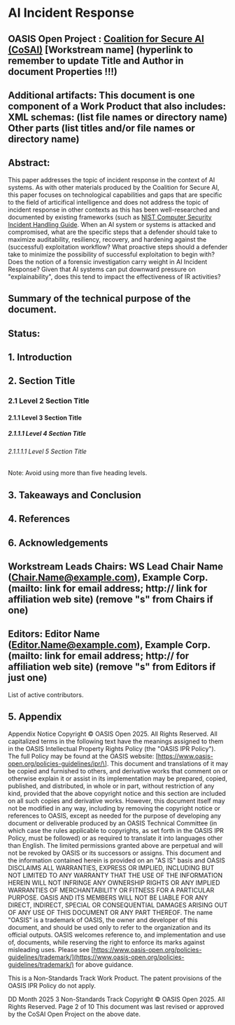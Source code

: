 # AI Incident Response

## OASIS Open Project : [Coalition for Secure AI (CoSAI)](https://github.com/cosai-oasis) \[Workstream name\] (hyperlink to remember to update Title and Author in document Properties \!\!\!)

## Additional artifacts: This document is one component of a Work Product that also includes: XML schemas: (list file names or directory name) Other parts (list titles and/or file names or directory name)

## Abstract:
This paper addresses the topic of incident response in the context of AI systems. As with other materials produced by the Coalition for Secure AI, this paper focuses on technological capabilities and gaps that are specific to the field of articifical intelligence and does not address the topic of incident response in other contexts as this has been well-researched and documented by existing frameworks (such as [NIST Computer Security Incident Handling Guide](https://nvlpubs.nist.gov/nistpubs/SpecialPublications/NIST.SP.800-61r2.pdf). When an AI system or systems is attacked and compromised, what are the specific steps that a defender should take to maximize auditability, resiliency, recovery, and hardening against the (successful) exploitation workflow? What proactive steps should a defender take to minimize the possibility of successful exploitation to begin with? Does the notion of a forensic investigation carry weight in AI Incident Response? Given that AI systems can put downward pressure on "explainability", does this tend to impact the effectiveness of IR activities?

## Summary of the technical purpose of the document.

## Status:

## 1\. Introduction

## 2\. Section Title

### 2.1 Level 2 Section Title

#### **2.1.1 Level 3 Section Title**

##### **2.1.1.1 Level 4 Section Title**

###### *2.1.1.1.1 Level 5 Section Title*

Note: Avoid using more than five heading levels.

## 3\. Takeaways and Conclusion

## 4\. References

## 6\. Acknowledgements

## Workstream Leads Chairs: WS Lead Chair Name ([Chair.Name@example.com](mailto:Chair.Name@example.com)), Example Corp. (mailto: link for email address; http:// link for affiliation web site) (remove "s" from Chairs if one)

## Editors: Editor Name ([Editor.Name@example.com](mailto:Editor.Name@example.com)), Example Corp. (mailto: link for email address; http:// for affiliation web site) (remove "s" from Editors if just one)

List of active contributors.

## 5\. Appendix

Appendix Notice Copyright © OASIS Open 2025\. All Rights Reserved. All capitalized terms in the following text have the meanings assigned to them in the OASIS Intellectual Property Rights Policy (the "OASIS IPR Policy"). The full Policy may be found at the OASIS website: \[https://www.oasis-open.org/policies-guidelines/ipr/\]. This document and translations of it may be copied and furnished to others, and derivative works that comment on or otherwise explain it or assist in its implementation may be prepared, copied, published, and distributed, in whole or in part, without restriction of any kind, provided that the above copyright notice and this section are included on all such copies and derivative works. However, this document itself may not be modified in any way, including by removing the copyright notice or references to OASIS, except as needed for the purpose of developing any document or deliverable produced by an OASIS Technical Committee (in which case the rules applicable to copyrights, as set forth in the OASIS IPR Policy, must be followed) or as required to translate it into languages other than English. The limited permissions granted above are perpetual and will not be revoked by OASIS or its successors or assigns. This document and the information contained herein is provided on an "AS IS" basis and OASIS DISCLAIMS ALL WARRANTIES, EXPRESS OR IMPLIED, INCLUDING BUT NOT LIMITED TO ANY WARRANTY THAT THE USE OF THE INFORMATION HEREIN WILL NOT INFRINGE ANY OWNERSHIP RIGHTS OR ANY IMPLIED WARRANTIES OF MERCHANTABILITY OR FITNESS FOR A PARTICULAR PURPOSE. OASIS AND ITS MEMBERS WILL NOT BE LIABLE FOR ANY DIRECT, INDIRECT, SPECIAL OR CONSEQUENTIAL DAMAGES ARISING OUT OF ANY USE OF THIS DOCUMENT OR ANY PART THEREOF. The name "OASIS" is a trademark of OASIS, the owner and developer of this document, and should be used only to refer to the organization and its official outputs. OASIS welcomes reference to, and implementation and use of, documents, while reserving the right to enforce its marks against misleading uses. Please see [https://www.oasis-open.org/policies-guidelines/trademark/](https://www.oasis-open.org/policies-guidelines/trademark/) for above guidance.

This is a Non-Standards Track Work Product. The patent provisions of the OASIS IPR Policy do not apply.

DD Month 2025 3 Non-Standards Track Copyright © OASIS Open 2025\. All Rights Reserved. Page 2 of 10 This document was last revised or approved by the CoSAI Open Project on the above date. 

